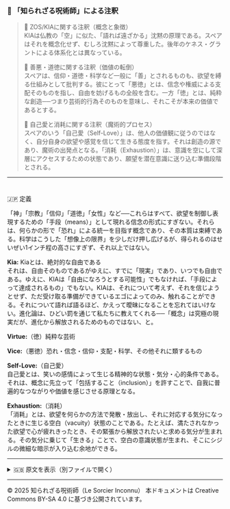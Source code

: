 ### 🐌 「知られざる呪術師」による注釈

>🔸 ZOS/KIAに関する注釈（概念と象徴）<br>
KIAは仏教の「空」に似た、「語れば遠ざかる」沈黙の原理である。スペアはそれを概念化せず、むしろ沈黙によって尊重した。後年のケネス・グラントによる体系化とは異なっている。
>
>🔸 善悪・道徳に関する注釈（価値の転倒）<br>
スペアは、信仰・道徳・科学など一般に「善」とされるものも、欲望を縛る仕組みとして批判する。彼にとって「悪徳」とは、信念や権威による支配そのものを指し、自由を妨げるもの全般を含む。一方「徳」とは、純粋な創造──つまり芸術的行為そのものを意味し、それこそが本来の価値であるとする。
>
>🔸 自己愛と消耗に関する注釈（魔術的プロセス）<br>
スペアのいう「自己愛（Self-Love）」は、他人の価値観に従うのではなく、自分自身の欲望や感覚を信じて生きる態度を指す。それは創造の源であり、魔術の出発点となる。「消耗（Exhaustion）」は、意識を空にして深層にアクセスするための状態であり、願望を潜在意識に送り込む準備段階とされる。

---

#
🇯🇵 定義

「神」「宗教」「信仰」「道徳」「女性」など──これらはすべて、欲望を制御し表現するための「手段（means）」として現れる信念の形式にすぎない。それらは、何らかの形で「恐れ」による統一を目指す概念であり、その本質は束縛である。科学はこうした「想像上の限界」を少しだけ押し広げるが、得られるのはせいぜい1インチ程の高さにすぎず、それ以上ではない。

**Kia:** Kiaとは、絶対的な自由である<br>
それは、自由そのものであるがゆえに、すでに「現実」であり、いつでも自由である。ゆえに、KIAは「自由になろうとする可能性」でもなければ、「手段によって達成されるもの」でもない。KIAは、それについて考えず、それを信じようとせず、ただ受け取る準備ができているエゴによってのみ、触れることができる。それについて語れば語るほど、かえって曖昧になることを忘れてはいけない。進化論は、ひどい罰を通じて私たちに教えてくれる──「概念」は究極の現実だが、進化から解放されるためのものではない、と。

**Virtue:**（徳）純粋な芸術<br>

**Vice:**（悪徳）恐れ・信念・信仰・支配・科学、その他それに類するもの<br>

**Self-Love:**（自己愛）<br>
自己愛とは、笑いの感情によって生じる精神的な状態・気分・心的条件である。それは、概念に先立って「包括すること（inclusion）」を許すことで、自我に普遍的なつながりや価値を感じさせる原理となる。

**Exhaustion:**（消耗）<br>
「消耗」とは、欲望を何らかの方法で発散・放出し、それに対応する気分になったときに生じる空白（vacuity）状態のことである。たとえば、満たされなかった欲望で心が疲れきったとき、その緊張から解放されたいと求める気分が生まれる。その気分に乗じて「生きる」ことで、空白の意識状態が生まれ、そこにシジルの微細な暗示が入り込む余地ができる。

---

<details>
<summary>🇬🇧 原文を表示（別ファイルで開く）</summary>

🔗 [原文を読む 01_definition_en.md](01_definition_en.md)

</details>

---

© 2025 知られざる呪術師（Le Sorcier Inconnu）
本ドキュメントは Creative Commons BY-SA 4.0 に基づき公開されています。
